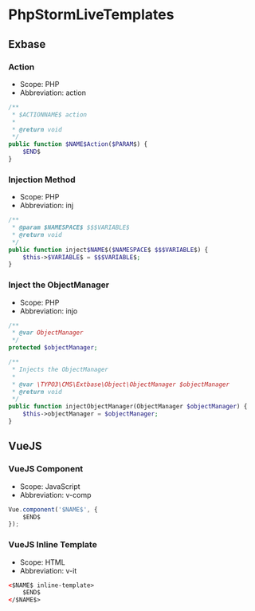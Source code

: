 # PhpStormLiveTemplates

## Exbase

### Action

* Scope: PHP
* Abbreviation: action

```php
/**
 * $ACTIONNAME$ action
 *
 * @return void
 */
public function $NAME$Action($PARAM$) {
	$END$
}
```

### Injection Method

* Scope: PHP
* Abbreviation: inj

```php
/**
 * @param $NAMESPACE$ $$$VARIABLE$
 * @return void
 */
public function inject$NAME$($NAMESPACE$ $$$VARIABLE$) {
	$this->$VARIABLE$ = $$$VARIABLE$;
}
```

### Inject the ObjectManager

* Scope: PHP
* Abbreviation: injo

```php
/**
 * @var ObjectManager
 */
protected $objectManager;

/**
 * Injects the ObjectManager
 *
 * @var \TYPO3\CMS\Extbase\Object\ObjectManager $objectManager
 * @return void
 */
public function injectObjectManager(ObjectManager $objectManager) {
	$this->objectManager = $objectManager;
}
```


## VueJS

### VueJS Component 

* Scope: JavaScript
* Abbreviation: v-comp

```js
Vue.component('$NAME$', {
    $END$
});
```

### VueJS Inline Template 

* Scope: HTML
* Abbreviation: v-it

```html
<$NAME$ inline-template>
    $END$
</$NAME$>
```
